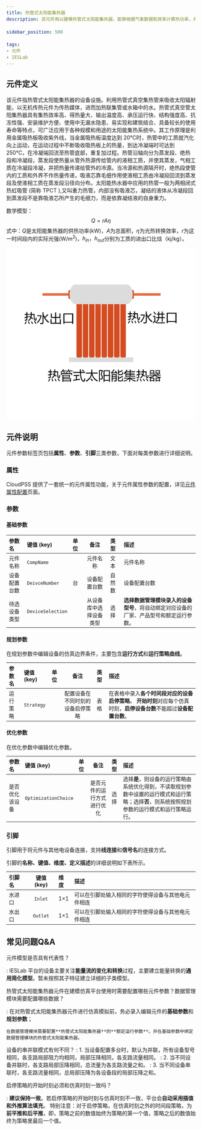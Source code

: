 ```yaml
---
title: 热管式太阳能集热器
description: 该元件用以建模热管式太阳能集热器，能够根据气象数据和效率计算热功率，并提供热水制热。

sidebar_position: 500

tags: 
- 元件
- IESLab
---
```


## 元件定义

该元件指热管式太阳能集热器的设备设施。利用热管式真空集热管来吸收太阳辐射能，以无机传热元件为传热媒体，进而加热联集管或水箱中的水。热管式真空管太阳集热器具有集热效率高、得热量大、输出温度高、承压运行快、结构强度高、抗冻性强、安装维护方便、使用中无漏水隐患、易实现和建筑结合、具备较长的使用寿命等特点，可广泛应用于各种规模和用途的太阳能集热系统中。其工作原理是利用金属吸热板吸收紫外线，当金属吸热板温度达到 20℃时，热管中的工质就汽化向上运动，在运动过程中不断吸收吸热板上的热量，到达冷凝端时可达到 250℃，在冷凝端回流至热管底部，重复加过程。热管沿轴向分为蒸发段、绝热段和冷凝段，蒸发段使热量从管外热源传给管内的液相工质，并使其蒸发，气相工质在冷凝段冷凝，并把热量传递给管外的冷源。当冷源和热源隔开时，绝热段使管内的工质和外界不作热量传递，吸液芯靠毛细作用使液相工质由冷凝段回流到蒸发段及使液相工质在蒸发段沿径向分布。太阳能热水器中应用的热管一般为两相闭式热虹吸管 (简称 TPCT ),又叫重力热管，内部没有吸液芯，凝结的液体从冷凝段回到蒸发段不是靠吸液芯所产生的毛细力，而是依靠凝结液的自身重力。


数学模型：
 $$
 Q = rA\eta
 $$
 式中：$Q$是太阳能集热器的供热功率(kW)，$A$为总面积，$\eta$为光热转换效率，$r$为这一时间段内的实际光强(W/m<sup>2</sup>)，$h_{in}，h_{out}$分别为工质的进出口比焓（kj/kg）。


![热管式集热器 =x300](./IES-CH-4HPSC.png )



## 元件说明

元件参数标签页包括**属性**、**参数**、**引脚**三类参数，下面对每类参数进行详细说明。

### 属性

CloudPSS 提供了一套统一的元件属性功能，关于元件属性参数的配置，详见[元件属性配置](/docs/docs/software/xstudio/simstudio/basic/moduleEncapsulation/index.md)页面。

### 参数

#### 基础参数

| 参数名 | 键值 (key) | 单位 | 备注 | 类型 | 描述 |
| :--- | :--- | :--- | :--: | :--- | :--- |
| 元件名称 | `CompName` |  | 元件名称 | 文本 | 元件名称 |
| 设备配置台数 | `DeivceNumber` | 台 | 设备配置台数 | 自然数 | 设备配置台数 |
| 待选设备类型 | `DeviceSelection` |  | 从设备库中选择设备类型 | 选择 | **选择数据管理模块录入的设备型号**，将自动绑定对应设备的厂家、产品型号和额定运行参数。|

#### 规划参数

在规划参数中编辑设备的仿真边界条件，主要包含**运行方式**和**运行策略曲线**。

| 参数名 | 键值 (key)  | 单位 | 备注 | 类型 | 描述 |
| :--- | :--- | :--- | :--: | :--- | :--- |
| 运行策略 | `Strategy` |  | 配置设备在不同时刻的设备启停策略 | 表格 | 在表格中录入**各个时间段对应的设备启停策略**。 **开始时刻**对应每个仿真时刻，**启停设备台数**不能超过**设备配置台数**。|

#### 优化参数

在优化参数中编辑优化参数。

| 参数名 | 键值 (key)  | 单位 | 备注 | 类型 | 描述 |
| :--- | :--- | :--- | :--: | :--- | :--- |
| 是否优化该设备 | `OptimizationChoice` |  | 是否元件的运行方式进行优化 | 选择 | 选择**是**，则设备的运行策略由系统优化得到，不读取规划参数中设置的运行模式和运行策略；选择**否**，则系统按照规划参数的运行模式和运行策略运行。|

### 引脚

引脚用于将元件与其他电设备连接，支持**线连接**和**信号名**的连接方式。

引脚的**名称、键值、维度、定义描述**的详细说明如下表所示。

| 引脚名 | 键值 (key)  | 维度 | 描述 |
| :--- | :--: | :--- | :--- |
| 水进口 | `Inlet` | 1×1 | 可以在引脚处输入相同的字符使得设备与其他电元件相连|
| 水出口 | `Outlet` | 1×1 | 可以在引脚处输入相同的字符使得设备与其他电元件相连|



## 常见问题Q&A

元件模型是否具有代表性？

:   IESLab 平台的设备主要关注**能量流的变化和转换**过程，主要建立能量转换的**通用简化模型**。暂未按照其子特征建立详细的子类模型。

热管式太阳能集热器元件在建模仿真平台使用时需要配置哪些元件参数？数据管理模块需要配置哪些数据？

:   在对热管式太阳能集热器元件进行仿真模拟前，务必录入编辑元件的**基础参数**和**规划参数**；

    在数据管理模块需要配置**热管式太阳能集热器**的**额定运行参数**。并在基础参数中绑定数据管理模块的热管式太阳能集热器。

设备的串并联模式有何不同？
:   1. 当设备配置多台时，默认为并联，所有设备型号相同，各支路局部阻力均相同，局部压降相同，各支路流量相同。
:   2. 当不同设备并联时，各支路局部压降相同，总流量为各支路流量之和。
:   3. 当不同设备串联时，各支路流量相同，总局部压降为各设备段的局部压降之和。

启停策略的开始时刻必须和仿真时刻一致吗？

:   **建议保持一致**。若启停策略的开始时刻与仿真时刻不一致，平台会**自动采用插值和外推算法填充**。    特别注意：对于启停策略，在仿真时刻之外的时间段策略，为**前平推和后平推**，即，策略之前的数值始终为策略的第一个值，策略之后的数值始终为策略里最后一个值。